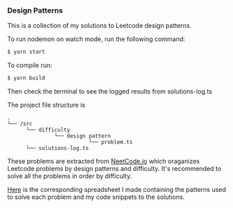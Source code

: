 ### Design Patterns

This is a collection of my solutions to Leetcode design patterns.

To run nodemon on watch mode, run the following command:

```bash
$ yarn start
```

To compile run: 
```bash
$ yarn build
```

Then check the terminal to see the logged results from solutions-log.ts

The project file structure is 

```
.
└── /src
      └── difficulty
               └── design pattern
                          └── problem.ts
      └── solutions-log.ts
```

These problems are extracted from <a href='https://neetcode.io/' target='_blank'>NeetCode.io</a> which oraganizes Leetcode problems by design patterns and difficulty. It's recommended to solve all the problems in order by difficulty.

<a href='https://docs.google.com/spreadsheets/d/12pi88gHX2WOWISVAgmhgguu_vsMfL0FIO4hf6hS9a0c/edit?usp=sharing' target='_blank'>Here</a>
 is the corresponding spreadsheet I made containing the patterns used to solve each problem and my code snippets to the solutions.
